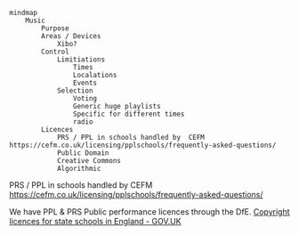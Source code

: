 
```mermaid
mindmap
	Music
		Purpose
		Areas / Devices
			Xibo?
		Control
			Limitiations
				Times
				Localations
				Events
			Selection
				Voting
				Generic huge playlists
				Specific for different times
				radio
		Licences
			PRS / PPL in schools handled by  CEFM https://cefm.co.uk/licensing/pplschools/frequently-asked-questions/
			Public Domain
			Creative Commons
			Algorithmic

```



PRS / PPL in schools handled by  CEFM https://cefm.co.uk/licensing/pplschools/frequently-asked-questions/

We have PPL & PRS Public performance licences through the DfE.  [Copyright licences for state schools in England - GOV.UK](https://www.gov.uk/guidance/copyright-licences-information-for-schools)



